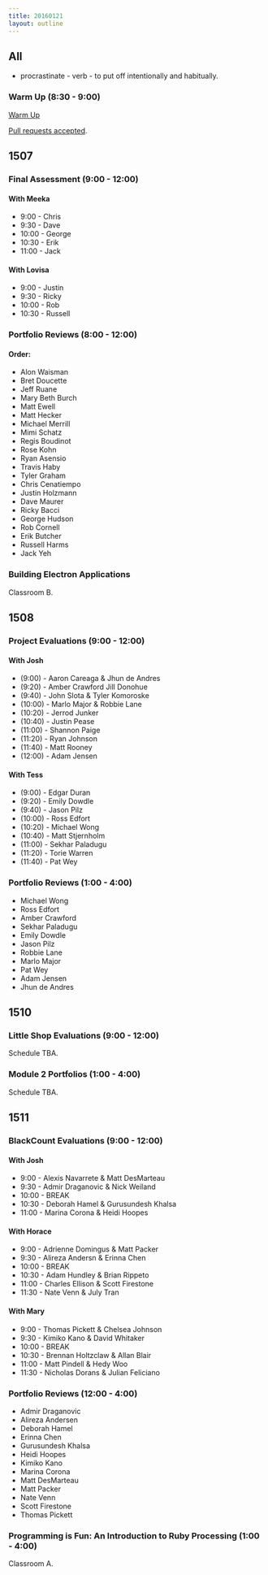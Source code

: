 ```yaml
---
title: 20160121
layout: outline
---
```


## All

* procrastinate - verb - to put off intentionally and habitually.

### Warm Up (8:30 - 9:00)

[Warm Up](https://thewarmup.herokuapp.com)

[Pull requests accepted](https://github.com/mikedao/the-warm-up).


## 1507

### Final Assessment (9:00 - 12:00)

#### With Meeka
* 9:00 - Chris
* 9:30 - Dave
* 10:00 - George
* 10:30 - Erik
* 11:00 - Jack

#### With Lovisa
* 9:00 - Justin
* 9:30 - Ricky
* 10:00 - Rob
* 10:30 - Russell

### Portfolio Reviews (8:00 - 12:00)

#### Order:
* Alon Waisman
* Bret Doucette
* Jeff Ruane
* Mary Beth Burch
* Matt Ewell
* Matt Hecker
* Michael Merrill
* Mimi Schatz
* Regis Boudinot
* Rose Kohn
* Ryan Asensio
* Travis Haby
* Tyler Graham
* Chris Cenatiempo
* Justin Holzmann
* Dave Maurer
* Ricky Bacci
* George Hudson
* Rob Cornell
* Erik Butcher
* Russell Harms
* Jack Yeh


### Building Electron Applications

Classroom B.


## 1508

### Project Evaluations (9:00 - 12:00)

#### With Josh

* (9:00) - Aaron Careaga & Jhun de Andres
* (9:20) - Amber Crawford Jill Donohue
* (9:40) - John Slota & Tyler Komoroske
* (10:00) - Marlo Major & Robbie Lane
* (10:20) - Jerrod Junker
* (10:40) - Justin Pease
* (11:00) - Shannon Paige
* (11:20) - Ryan Johnson
* (11:40) - Matt Rooney
* (12:00) - Adam Jensen

#### With Tess

* (9:00) - Edgar Duran
* (9:20) - Emily Dowdle
* (9:40) - Jason Pilz
* (10:00) - Ross Edfort
* (10:20) - Michael Wong
* (10:40) - Matt Stjernholm
* (11:00) - Sekhar Paladugu
* (11:20) - Torie Warren
* (11:40) - Pat Wey

### Portfolio Reviews (1:00 - 4:00)

* Michael Wong
* Ross Edfort
* Amber Crawford
* Sekhar Paladugu
* Emily Dowdle
* Jason Pilz
* Robbie Lane
* Marlo Major
* Pat Wey
* Adam Jensen
* Jhun de Andres

## 1510

### Little Shop Evaluations (9:00 - 12:00)

Schedule TBA.

### Module 2 Portfolios (1:00 - 4:00)

Schedule TBA.


## 1511

### BlackCount Evaluations (9:00 - 12:00)

#### With Josh
* 9:00 - Alexis Navarrete & Matt DesMarteau
* 9:30 - Admir Draganovic & Nick Weiland
* 10:00 - BREAK
* 10:30 - Deborah Hamel & Gurusundesh Khalsa
* 11:00 - Marina Corona & Heidi Hoopes

#### With Horace
* 9:00 - Adrienne Domingus & Matt Packer
* 9:30 - Alireza Andersn & Erinna Chen
* 10:00 - BREAK
* 10:30 - Adam Hundley & Brian Rippeto
* 11:00 - Charles Ellison & Scott Firestone
* 11:30 - Nate Venn & July Tran

#### With Mary
* 9:00 - Thomas Pickett & Chelsea Johnson
* 9:30 - Kimiko Kano & David Whitaker
* 10:00 - BREAK
* 10:30 - Brennan Holtzclaw & Allan Blair
* 11:00 - Matt Pindell & Hedy Woo
* 11:30 - Nicholas Dorans & Julian Feliciano

### Portfolio Reviews (12:00 - 4:00)

* Admir Draganovic
* Alireza Andersen
* Deborah Hamel
* Erinna Chen
* Gurusundesh Khalsa
* Heidi Hoopes
* Kimiko Kano
* Marina Corona
* Matt DesMarteau
* Matt Packer
* Nate Venn
* Scott Firestone
* Thomas Pickett



### Programming is Fun: An Introduction to Ruby Processing (1:00 - 4:00)

Classroom A.
